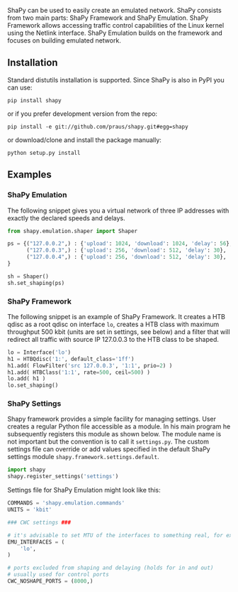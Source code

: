 
ShaPy can be used to easily create an emulated network. ShaPy consists from two
main parts: ShaPy Framework and ShaPy Emulation. ShaPy Framework allows
accessing traffic control capabilities of the Linux kernel using the Netlink
interface. ShaPy Emulation builds on the framework and focuses on building
emulated network.

## Installation
Standard distutils installation is supported. Since ShaPy is also in PyPI you
can use:

    pip install shapy

or if you prefer development version from the repo:

    pip install -e git://github.com/praus/shapy.git#egg=shapy

or download/clone and install the package manually:
    
    python setup.py install

## Examples

### ShaPy Emulation

The following snippet gives you a virtual network of three IP addresses with
exactly the declared speeds and delays.

```python
from shapy.emulation.shaper import Shaper

ps = {("127.0.0.2",) : {'upload': 1024, 'download': 1024, 'delay': 56},
      ("127.0.0.3",) : {'upload': 256, 'download': 512, 'delay': 30},
      ("127.0.0.4",) : {'upload': 256, 'download': 512, 'delay': 30},
}

sh = Shaper()
sh.set_shaping(ps)
```

### ShaPy Framework
The following snippet is an example of ShaPy Framework. It creates a HTB qdisc
as a root qdisc on interface `lo`, creates a HTB class with maximum throughput
500 kbit (units are set in settings, see below) and a filter that will redirect
all traffic with source IP 127.0.0.3 to the HTB class to be shaped.

```python
lo = Interface('lo')
h1 = HTBQdisc('1:', default_class='1ff')
h1.add( FlowFilter('src 127.0.0.3', '1:1', prio=2) )
h1.add( HTBClass('1:1', rate=500, ceil=500) )
lo.add( h1 )
lo.set_shaping()
```

### ShaPy Settings
Shapy framework provides a simple facility for managing settings. User creates a
regular Python file accessible as a module. In his main program he subsequently
registers this module as shown below. The module name is not important but the
convention is to call it `settings.py`. The custom settings file can override or
add values specified in the default ShaPy settings module
`shapy.framework.settings.default`.


```python
import shapy
shapy.register_settings('settings')
```

Settings file for ShaPy Emulation might look like this:

```python
COMMANDS = 'shapy.emulation.commands'
UNITS = 'kbit'

### CWC settings ###

# it's advisable to set MTU of the interfaces to something real, for example 1500
EMU_INTERFACES = (
    'lo',
)

# ports excluded from shaping and delaying (holds for in and out)
# usually used for control ports
CWC_NOSHAPE_PORTS = (8000,)

```